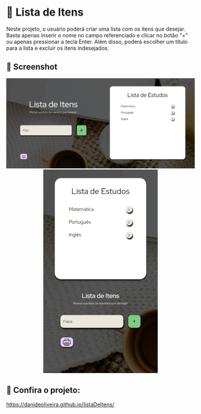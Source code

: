 
# 🔸 Lista de Itens
Neste projeto, o usuário poderá criar uma lista com os itens que desejar. Basta apenas inserir o nome no campo referenciado e clicar no botão "+" ou apenas pressionar a tecla Enter. Além disso, poderá escolher um título para a lista e excluir os itens indesejados.

##  🔸 Screenshot
<p align="center">
<img src="assets/printTela01.png">
<img src="assets/printTela02.png">
</p>

## 🔸 Confira o projeto:
https://danideoliveira.github.io/listaDeItens/

